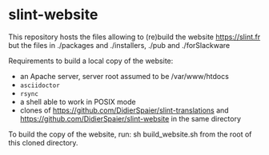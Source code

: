 # slint-website

This repository hosts the files allowing to (re)build the website https://slint.fr but the files in ./packages and ./installers, ./pub and ./forSlackware

Requirements to build a local copy of the website:
* an Apache server, server root assumed to be /var/www/htdocs
* `asciidoctor`
* `rsync`
* a shell able to work in POSIX mode
* clones of https://github.com/DidierSpaier/slint-translations and https://github.com/DidierSpaier/slint-website in the same directory

To build the copy of the website, run: sh build_website.sh from the root of this cloned directory.
